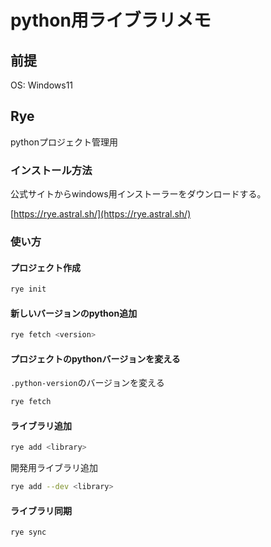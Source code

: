 # python用ライブラリメモ

## 前提

OS: Windows11

## Rye

pythonプロジェクト管理用

### インストール方法

公式サイトからwindows用インストーラーをダウンロードする。

[https://rye.astral.sh/](https://rye.astral.sh/)

### 使い方

#### プロジェクト作成

```sh
rye init
```

#### 新しいバージョンのpython追加

```sh
rye fetch <version>
```

#### プロジェクトのpythonバージョンを変える

`.python-version`のバージョンを変える

```sh
rye fetch
```

#### ライブラリ追加

```sh
rye add <library>
```

開発用ライブラリ追加

```sh
rye add --dev <library>
```

#### ライブラリ同期

```sh
rye sync
```
